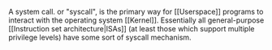 A system call. or "syscall", is the primary way for [[Userspace]] programs to interact with the operating system [[Kernel]]. Essentially all general-purpose [[Instruction set architecture|ISAs]] (at least those which support multiple privilege levels) have some sort of syscall mechanism.